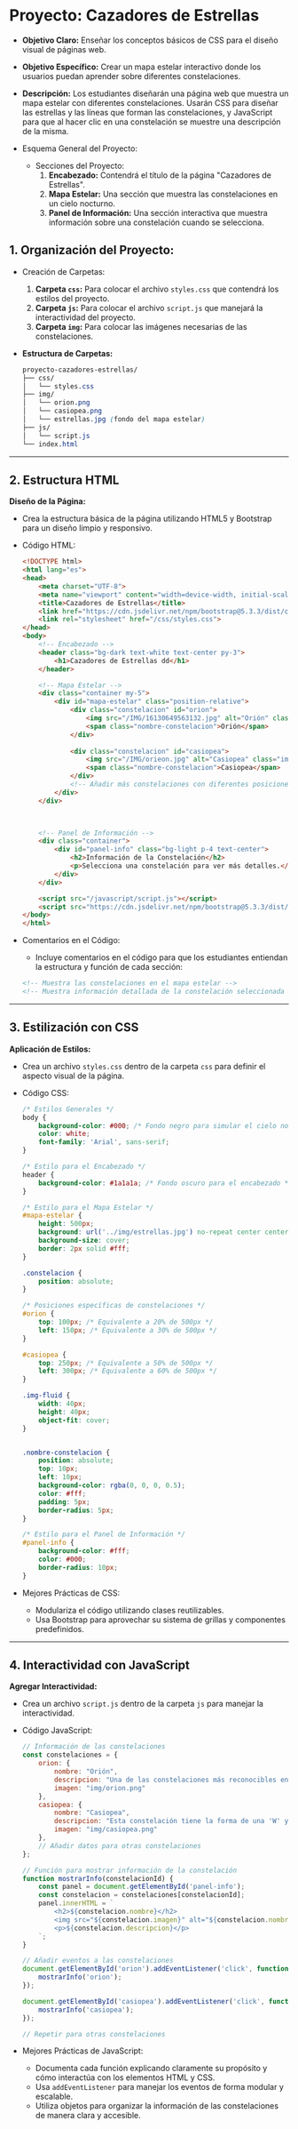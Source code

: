 # **Proyecto: Cazadores de Estrellas**

- **Objetivo Claro:** Enseñar los conceptos básicos de CSS para el diseño visual de páginas web.
- **Objetivo Específico:** Crear un mapa estelar interactivo donde los usuarios puedan aprender sobre diferentes constelaciones.
- **Descripción:** Los estudiantes diseñarán una página web que muestra un mapa estelar con diferentes constelaciones. Usarán CSS para diseñar las estrellas y las líneas que forman las constelaciones, y JavaScript para que al hacer clic en una constelación se muestre una descripción de la misma.

- Esquema General del Proyecto:
  - Secciones del Proyecto:
    1. **Encabezado:** Contendrá el título de la página "Cazadores de Estrellas".
    2. **Mapa Estelar:** Una sección que muestra las constelaciones en un cielo nocturno.
    3. **Panel de Información:** Una sección interactiva que muestra información sobre una constelación cuando se selecciona.

## 1.  **Organización del Proyecto:**

- Creación de Carpetas:

  1. **Carpeta `css`:** Para colocar el archivo `styles.css` que contendrá los estilos del proyecto.
  2. **Carpeta `js`:** Para colocar el archivo `script.js` que manejará la interactividad del proyecto.
  3. **Carpeta `img`:** Para colocar las imágenes necesarias de las constelaciones.

- **Estructura de Carpetas:**

  ```css
  proyecto-cazadores-estrellas/
  ├── css/
  │   └── styles.css
  ├── img/
  │   └── orion.png
  │   └── casiopea.png
  │   └── estrellas.jpg (fondo del mapa estelar)
  ├── js/
  │   └── script.js
  └── index.html
  ```

------

## **2. Estructura HTML**

**Diseño de la Página:**

- Crea la estructura básica de la página utilizando HTML5 y Bootstrap para un diseño limpio y responsivo.

- Código HTML:

  ```html
  <!DOCTYPE html>
  <html lang="es">
  <head>
      <meta charset="UTF-8">
      <meta name="viewport" content="width=device-width, initial-scale=1.0">
      <title>Cazadores de Estrellas</title>
      <link href="https://cdn.jsdelivr.net/npm/bootstrap@5.3.3/dist/css/bootstrap.min.css" rel="stylesheet" integrity="sha384-QWTKZyjpPEjISv5WaRU9OFeRpok6YctnYmDr5pNlyT2bRjXh0JMhjY6hW+ALEwIH" crossorigin="anonymous">
      <link rel="stylesheet" href="/css/styles.css">
  </head>
  <body>
      <!-- Encabezado -->
      <header class="bg-dark text-white text-center py-3">
          <h1>Cazadores de Estrellas dd</h1>
      </header>
  
      <!-- Mapa Estelar -->
      <div class="container my-5">
          <div id="mapa-estelar" class="position-relative">
              <div class="constelacion" id="orion">
                  <img src="/IMG/16130649563132.jpg" alt="Orión" class="img-fluid">
                  <span class="nombre-constelacion">Orión</span>
              </div>
      
              <div class="constelacion" id="casiopea">
                  <img src="/IMG/orieon.jpg" alt="Casiopea" class="img-fluid">
                  <span class="nombre-constelacion">Casiopea</span>
              </div>
              <!-- Añadir más constelaciones con diferentes posiciones -->
          </div>
      </div>
  
      
  
      <!-- Panel de Información -->
      <div class="container">
          <div id="panel-info" class="bg-light p-4 text-center">
              <h2>Información de la Constelación</h2>
              <p>Selecciona una constelación para ver más detalles.</p>
          </div>
      </div>
  
      <script src="/javascript/script.js"></script>
      <script src="https://cdn.jsdelivr.net/npm/bootstrap@5.3.3/dist/js/bootstrap.bundle.min.js" integrity="sha384-YvpcrYf0tY3lHB60NNkmXc5s9fDVZLESaAA55NDzOxhy9GkcIdslK1eN7N6jIeHz" crossorigin="anonymous"></script>
  </body>
  </html>
  ```

- Comentarios en el Código:

  - Incluye comentarios en el código para que los estudiantes entiendan la estructura y función de cada sección:

  ```html
  <!-- Muestra las constelaciones en el mapa estelar -->
  <!-- Muestra información detallada de la constelación seleccionada -->
  ```

------

## **3. Estilización con CSS**

**Aplicación de Estilos:**

- Crea un archivo `styles.css` dentro de la carpeta `css` para definir el aspecto visual de la página.

- Código CSS:

  ```css
  /* Estilos Generales */
  body {
      background-color: #000; /* Fondo negro para simular el cielo nocturno */
      color: white;
      font-family: 'Arial', sans-serif;
  }
  
  /* Estilo para el Encabezado */
  header {
      background-color: #1a1a1a; /* Fondo oscuro para el encabezado */
  }
  
  /* Estilo para el Mapa Estelar */
  #mapa-estelar {
      height: 500px;
      background: url('../img/estrellas.jpg') no-repeat center center;
      background-size: cover;
      border: 2px solid #fff;
  }
  
  .constelacion {
      position: absolute;
  }
  
  /* Posiciones específicas de constelaciones */
  #orion {
      top: 100px; /* Equivalente a 20% de 500px */
      left: 150px; /* Equivalente a 30% de 500px */
  }
  
  #casiopea {
      top: 250px; /* Equivalente a 50% de 500px */
      left: 300px; /* Equivalente a 60% de 500px */
  }
  
  .img-fluid {
      width: 40px;
      height: 40px;
      object-fit: cover;
  }
  
  
  .nombre-constelacion {
      position: absolute;
      top: 10px;
      left: 10px;
      background-color: rgba(0, 0, 0, 0.5);
      color: #fff;
      padding: 5px;
      border-radius: 5px;
  }
  
  /* Estilo para el Panel de Información */
  #panel-info {
      background-color: #fff;
      color: #000;
      border-radius: 10px;
  }
  ```

- Mejores Prácticas de CSS:

  - Modulariza el código utilizando clases reutilizables.
  - Usa Bootstrap para aprovechar su sistema de grillas y componentes predefinidos.

------

## **4. Interactividad con JavaScript**

**Agregar Interactividad:**

- Crea un archivo `script.js` dentro de la carpeta `js` para manejar la interactividad.

- Código JavaScript:

  ```javascript
  // Información de las constelaciones
  const constelaciones = {
      orion: {
          nombre: "Orión",
          descripcion: "Una de las constelaciones más reconocibles en el cielo nocturno, conocida como 'El Cazador'.",
          imagen: "img/orion.png"
      },
      casiopea: {
          nombre: "Casiopea",
          descripcion: "Esta constelación tiene la forma de una 'W' y es visible durante todo el año en el hemisferio norte.",
          imagen: "img/casiopea.png"
      },
      // Añadir datos para otras constelaciones
  };
  
  // Función para mostrar información de la constelación
  function mostrarInfo(constelacionId) {
      const panel = document.getElementById('panel-info');
      const constelacion = constelaciones[constelacionId];
      panel.innerHTML = `
          <h2>${constelacion.nombre}</h2>
          <img src="${constelacion.imagen}" alt="${constelacion.nombre}" style="width: 100px;">
          <p>${constelacion.descripcion}</p>
      `;
  }
  
  // Añadir eventos a las constelaciones
  document.getElementById('orion').addEventListener('click', function() {
      mostrarInfo('orion');
  });
  
  document.getElementById('casiopea').addEventListener('click', function() {
      mostrarInfo('casiopea');
  });
  
  // Repetir para otras constelaciones
  ```

- Mejores Prácticas de JavaScript:

  - Documenta cada función explicando claramente su propósito y cómo interactúa con los elementos HTML y CSS.
  - Usa `addEventListener` para manejar los eventos de forma modular y escalable.
  - Utiliza objetos para organizar la información de las constelaciones de manera clara y accesible.